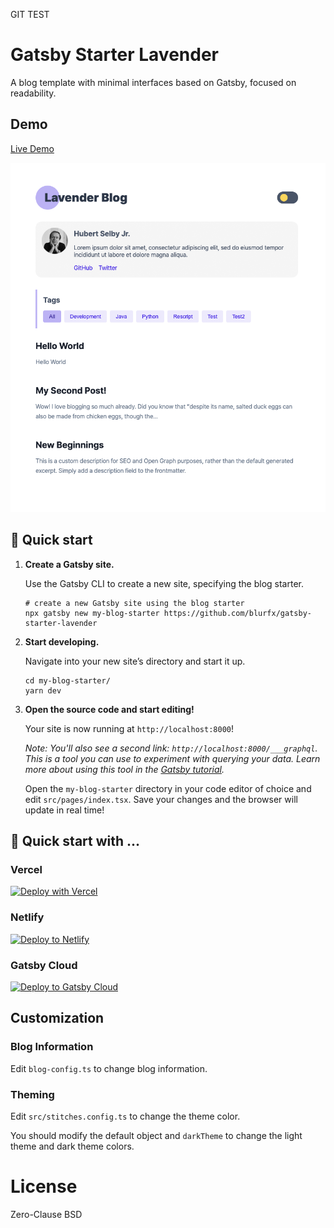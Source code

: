 GIT TEST
# Gatsby Starter Lavender

A blog template with minimal interfaces based on Gatsby, focused on readability.

## Demo
[Live Demo](https://gatsby-starter-lavender.vercel.app)

![screenshot](./assets/screenshot.png)


## 🚀 Quick start

1.  **Create a Gatsby site.**

    Use the Gatsby CLI to create a new site, specifying the blog starter.

    ```shell
    # create a new Gatsby site using the blog starter
    npx gatsby new my-blog-starter https://github.com/blurfx/gatsby-starter-lavender
    ```

1.  **Start developing.**

    Navigate into your new site’s directory and start it up.

    ```shell
    cd my-blog-starter/
    yarn dev
    ```

1.  **Open the source code and start editing!**

    Your site is now running at `http://localhost:8000`!

    _Note: You'll also see a second link: _`http://localhost:8000/___graphql`_. This is a tool you can use to experiment with querying your data. Learn more about using this tool in the [Gatsby tutorial](https://www.gatsbyjs.com/tutorial/part-five/#introducing-graphiql)._

    Open the `my-blog-starter` directory in your code editor of choice and edit `src/pages/index.tsx`. Save your changes and the browser will update in real time!

## 🚀 Quick start with ...

### Vercel

[![Deploy with Vercel](https://vercel.com/button)](https://vercel.com/new/git/external?repository-url=https%3A%2F%2Fgithub.com%2Fblurfx%2Fgatsby-starter-lavender)

### Netlify

[![Deploy to Netlify](https://www.netlify.com/img/deploy/button.svg)](https://app.netlify.com/start/deploy?repository=https%3A%2F%2Fgithub.com%2Fblurfx%2Fgatsby-starter-lavender)

### Gatsby Cloud

  [<img src="https://www.gatsbyjs.com/deploynow.svg" alt="Deploy to Gatsby Cloud">](https://www.gatsbyjs.com/dashboard/deploynow?url=https%3A%2F%2Fgithub.com%2Fblurfx%2Fgatsby-starter-lavender)

## Customization

### Blog Information

Edit `blog-config.ts` to change blog information.

### Theming

Edit `src/stitches.config.ts` to change the theme color.

You should modify the default object and `darkTheme` to change the light theme and dark theme colors.

# License

Zero-Clause BSD
